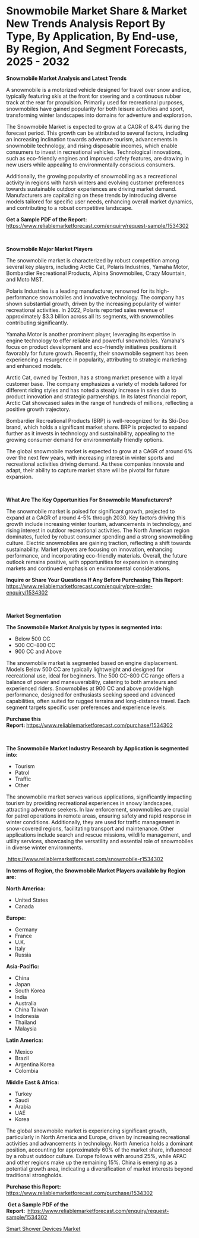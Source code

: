 <p><h1>Snowmobile Market Share & Market New Trends Analysis Report By Type, By Application, By End-use, By Region, And Segment Forecasts, 2025 - 2032</h1></p><p><strong>Snowmobile Market Analysis and Latest Trends</strong></p>
<p><p>A snowmobile is a motorized vehicle designed for travel over snow and ice, typically featuring skis at the front for steering and a continuous rubber track at the rear for propulsion. Primarily used for recreational purposes, snowmobiles have gained popularity for both leisure activities and sport, transforming winter landscapes into domains for adventure and exploration.</p><p>The Snowmobile Market is expected to grow at a CAGR of 8.4% during the forecast period. This growth can be attributed to several factors, including an increasing inclination towards adventure tourism, advancements in snowmobile technology, and rising disposable incomes, which enable consumers to invest in recreational vehicles. Technological innovations, such as eco-friendly engines and improved safety features, are drawing in new users while appealing to environmentally conscious consumers.</p><p>Additionally, the growing popularity of snowmobiling as a recreational activity in regions with harsh winters and evolving customer preferences towards sustainable outdoor experiences are driving market demand. Manufacturers are capitalizing on these trends by introducing diverse models tailored for specific user needs, enhancing overall market dynamics, and contributing to a robust competitive landscape.</p></p>
<p><strong>Get a Sample PDF of the Report:&nbsp;</strong> <a href="https://www.reliablemarketforecast.com/enquiry/request-sample/1534302?utm_campaign=1834&utm_medium=2&utm_source=Github&utm_content=ia&utm_term=17022025&utm_id=snowmobile">https://www.reliablemarketforecast.com/enquiry/request-sample/1534302</a></p>
<p>&nbsp;</p>
<p><strong>Snowmobile Major Market Players</strong></p>
<p><p>The snowmobile market is characterized by robust competition among several key players, including Arctic Cat, Polaris Industries, Yamaha Motor, Bombardier Recreational Products, Alpina Snowmobiles, Crazy Mountain, and Moto MST. </p><p>Polaris Industries is a leading manufacturer, renowned for its high-performance snowmobiles and innovative technology. The company has shown substantial growth, driven by the increasing popularity of winter recreational activities. In 2022, Polaris reported sales revenue of approximately $3.3 billion across all its segments, with snowmobiles contributing significantly.</p><p>Yamaha Motor is another prominent player, leveraging its expertise in engine technology to offer reliable and powerful snowmobiles. Yamaha's focus on product development and eco-friendly initiatives positions it favorably for future growth. Recently, their snowmobile segment has been experiencing a resurgence in popularity, attributing to strategic marketing and enhanced models.</p><p>Arctic Cat, owned by Textron, has a strong market presence with a loyal customer base. The company emphasizes a variety of models tailored for different riding styles and has noted a steady increase in sales due to product innovation and strategic partnerships. In its latest financial report, Arctic Cat showcased sales in the range of hundreds of millions, reflecting a positive growth trajectory.</p><p>Bombardier Recreational Products (BRP) is well-recognized for its Ski-Doo brand, which holds a significant market share. BRP is projected to expand further as it invests in technology and sustainability, appealing to the growing consumer demand for environmentally friendly options. </p><p>The global snowmobile market is expected to grow at a CAGR of around 6% over the next few years, with increasing interest in winter sports and recreational activities driving demand. As these companies innovate and adapt, their ability to capture market share will be pivotal for future expansion.</p></p>
<p>&nbsp;</p>
<p><strong>What Are The Key Opportunities For Snowmobile Manufacturers?</strong></p>
<p><p>The snowmobile market is poised for significant growth, projected to expand at a CAGR of around 4-5% through 2030. Key factors driving this growth include increasing winter tourism, advancements in technology, and rising interest in outdoor recreational activities. The North American region dominates, fueled by robust consumer spending and a strong snowmobiling culture. Electric snowmobiles are gaining traction, reflecting a shift towards sustainability. Market players are focusing on innovation, enhancing performance, and incorporating eco-friendly materials. Overall, the future outlook remains positive, with opportunities for expansion in emerging markets and continued emphasis on environmental considerations.</p></p>
<p><strong>Inquire or Share Your Questions If Any Before Purchasing This Report:</strong> <a href="https://www.reliablemarketforecast.com/enquiry/pre-order-enquiry/1534302?utm_campaign=1834&utm_medium=2&utm_source=Github&utm_content=ia&utm_term=17022025&utm_id=snowmobile">https://www.reliablemarketforecast.com/enquiry/pre-order-enquiry/1534302</a></p>
<p>&nbsp;</p>
<p><strong>Market Segmentation</strong></p>
<p><strong>The Snowmobile Market Analysis by types is segmented into:</strong></p>
<p><ul><li>Below 500 CC</li><li>500 CC–800 CC</li><li>900 CC and Above</li></ul></p>
<p><p>The snowmobile market is segmented based on engine displacement. Models Below 500 CC are typically lightweight and designed for recreational use, ideal for beginners. The 500 CC–800 CC range offers a balance of power and maneuverability, catering to both amateurs and experienced riders. Snowmobiles at 900 CC and above provide high performance, designed for enthusiasts seeking speed and advanced capabilities, often suited for rugged terrains and long-distance travel. Each segment targets specific user preferences and experience levels.</p></p>
<p><strong>Purchase this Report:&nbsp;</strong><a href="https://www.reliablemarketforecast.com/purchase/1534302?utm_campaign=1834&utm_medium=2&utm_source=Github&utm_content=ia&utm_term=17022025&utm_id=snowmobile">https://www.reliablemarketforecast.com/purchase/1534302</a></p>
<p>&nbsp;</p>
<p><strong>The Snowmobile Market Industry Research by Application is segmented into:</strong></p>
<p><ul><li>Tourism</li><li>Patrol</li><li>Traffic</li><li>Other</li></ul></p>
<p><p>The snowmobile market serves various applications, significantly impacting tourism by providing recreational experiences in snowy landscapes, attracting adventure seekers. In law enforcement, snowmobiles are crucial for patrol operations in remote areas, ensuring safety and rapid response in winter conditions. Additionally, they are used for traffic management in snow-covered regions, facilitating transport and maintenance. Other applications include search and rescue missions, wildlife management, and utility services, showcasing the versatility and essential role of snowmobiles in diverse winter environments.</p></p>
<p><a href="https://www.reliablemarketforecast.com/snowmobile-r1534302?utm_campaign=1834&utm_medium=2&utm_source=Github&utm_content=ia&utm_term=17022025&utm_id=snowmobile">&nbsp;https://www.reliablemarketforecast.com/snowmobile-r1534302</a></p>
<p><strong>In terms of Region, the Snowmobile Market Players available by Region are:</strong></p>
<p>
    <p> <strong> North America: </strong>
        <ul>
            <li>United States</li>
            <li>Canada</li>
        </ul>
        </p> 
    <p> <strong> Europe: </strong>
        <ul>
            <li>Germany</li>
            <li>France</li>
            <li>U.K.</li>
            <li>Italy</li>
            <li>Russia</li>
        </ul>
        </p> 
    <p> <strong> Asia-Pacific: </strong>
        <ul>
            <li>China</li>
            <li>Japan</li>
            <li>South Korea</li>
            <li>India</li>
            <li>Australia</li>
            <li>China Taiwan</li>
            <li>Indonesia</li>
            <li>Thailand</li>
            <li>Malaysia</li>
        </ul>
        </p> 
    <p> <strong> Latin America: </strong>
        <ul>
            <li>Mexico</li>
            <li>Brazil</li>
            <li>Argentina Korea</li>
            <li>Colombia</li>
        </ul>
        </p> 
    <p> <strong> Middle East & Africa: </strong>
        <ul>
            <li>Turkey</li>
            <li>Saudi</li>
            <li>Arabia</li>
            <li>UAE</li>
            <li>Korea</li>
        </ul>
    </p>
    </p>
<p><p>The global snowmobile market is experiencing significant growth, particularly in North America and Europe, driven by increasing recreational activities and advancements in technology. North America holds a dominant position, accounting for approximately 60% of the market share, influenced by a robust outdoor culture. Europe follows with around 25%, while APAC and other regions make up the remaining 15%. China is emerging as a potential growth area, indicating a diversification of market interests beyond traditional strongholds.</p></p>
<p><strong>Purchase this Report: </strong><a href="https://www.reliablemarketforecast.com/purchase/1534302?utm_campaign=1834&utm_medium=2&utm_source=Github&utm_content=ia&utm_term=17022025&utm_id=snowmobile">https://www.reliablemarketforecast.com/purchase/1534302</a></p>
<p>&nbsp;<strong>Get a Sample PDF of the Report:&nbsp;&nbsp;</strong><a href="https://www.reliablemarketforecast.com/enquiry/request-sample/1534302?utm_campaign=1834&utm_medium=2&utm_source=Github&utm_content=ia&utm_term=17022025&utm_id=snowmobile">https://www.reliablemarketforecast.com/enquiry/request-sample/1534302</a></p>
<p><strong></strong></p>
<p><p><a href="https://github.com/ashepherd82/Market-Research-Report-List-7/blob/main/smart-shower-devices-market.md?utm_campaign=1834&utm_medium=2&utm_source=Github&utm_content=ia&utm_term=17022025&utm_id=snowmobile">Smart Shower Devices Market</a></p></p>